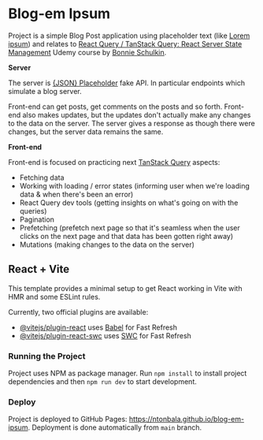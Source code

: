 # Blog-em Ipsum

Project is a simple Blog Post application using placeholder text (like [Lorem ipsum](https://en.wikipedia.org/wiki/Lorem_ipsum)) and relates to [React Query / TanStack Query: React Server State Management](https://www.udemy.com/course/learn-react-query) Udemy course by [Bonnie Schulkin](https://www.udemy.com/user/bonnie-schulkin).

**Server**

The server is [{JSON} Placeholder](https://jsonplaceholder.typicode.com/) fake API. In particular endpoints which simulate a blog server.

Front-end can get posts, get comments on the posts and so forth. Front-end also makes updates, but the updates don't actually make any changes to the data on the server. The server gives a response as though there were changes, but the server data remains the same.

**Front-end**

Front-end is focused on practicing next [TanStack Query](https://tanstack.com/query/latest) aspects:

- Fetching data
- Working with loading / error states (informing user when we're loading data & when there's been an error)
- React Query dev tools (getting insights on what's going on with the queries)
- Pagination
- Prefetching (prefetch next page so that it's seamless when the user clicks on the next page and that data has been gotten right away)
- Mutations (making changes to the data on the server)

## React + Vite

This template provides a minimal setup to get React working in Vite with HMR and some ESLint rules.

Currently, two official plugins are available:

- [@vitejs/plugin-react](https://github.com/vitejs/vite-plugin-react/blob/main/packages/plugin-react/README.md) uses [Babel](https://babeljs.io/) for Fast Refresh
- [@vitejs/plugin-react-swc](https://github.com/vitejs/vite-plugin-react-swc) uses [SWC](https://swc.rs/) for Fast Refresh

### Running the Project

Project uses NPM as package manager. Run `npm install` to install project dependencies and then `npm run dev` to start development.

### Deploy

Project is deployed to GitHub Pages: https://ntonbala.github.io/blog-em-ipsum. Deployment is done automatically from `main` branch.
